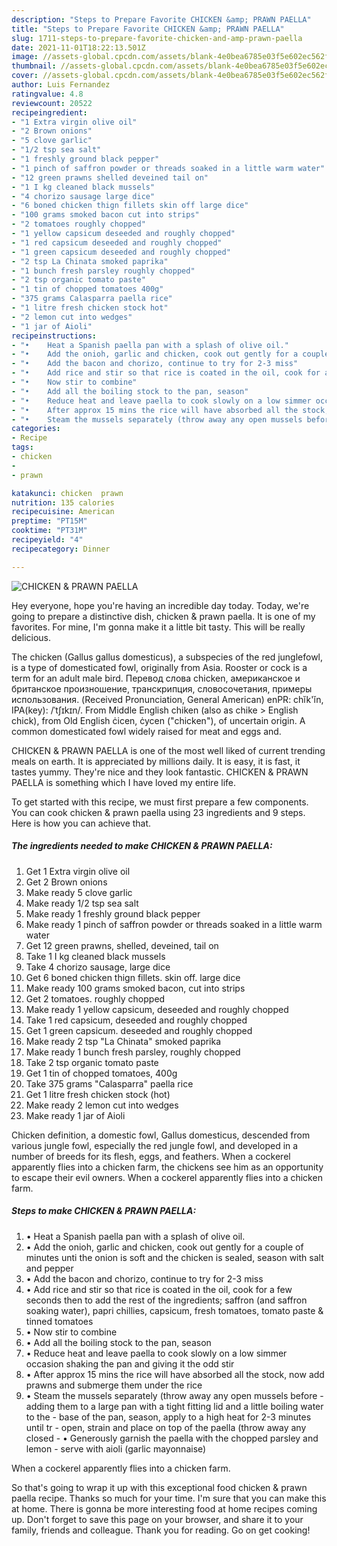 ```yaml
---
description: "Steps to Prepare Favorite CHICKEN &amp; PRAWN PAELLA"
title: "Steps to Prepare Favorite CHICKEN &amp; PRAWN PAELLA"
slug: 1711-steps-to-prepare-favorite-chicken-and-amp-prawn-paella
date: 2021-11-01T18:22:13.501Z
image: //assets-global.cpcdn.com/assets/blank-4e0bea6785e03f5e602ec562f230caae08da540cada707380b4fe1bbebba43da.png
thumbnail: //assets-global.cpcdn.com/assets/blank-4e0bea6785e03f5e602ec562f230caae08da540cada707380b4fe1bbebba43da.png
cover: //assets-global.cpcdn.com/assets/blank-4e0bea6785e03f5e602ec562f230caae08da540cada707380b4fe1bbebba43da.png
author: Luis Fernandez
ratingvalue: 4.8
reviewcount: 20522
recipeingredient:
- "1 Extra virgin olive oil"
- "2 Brown onions"
- "5 clove garlic"
- "1/2 tsp sea salt"
- "1 freshly ground black pepper"
- "1 pinch of saffron powder or threads soaked in a little warm water"
- "12 green prawns shelled deveined tail on"
- "1 I kg cleaned black mussels"
- "4 chorizo sausage large dice"
- "6 boned chicken thign fillets skin off large dice"
- "100 grams smoked bacon cut into strips"
- "2 tomatoes roughly chopped"
- "1 yellow capsicum deseeded and roughly chopped"
- "1 red capsicum deseeded and roughly chopped"
- "1 green capsicum deseeded and roughly chopped"
- "2 tsp La Chinata smoked paprika"
- "1 bunch fresh parsley roughly chopped"
- "2 tsp organic tomato paste"
- "1 tin of chopped tomatoes 400g"
- "375 grams Calasparra paella rice"
- "1 litre fresh chicken stock hot"
- "2 lemon cut into wedges"
- "1 jar of Aioli"
recipeinstructions:
- "•	Heat a Spanish paella pan with a splash of olive oil."
- "•	Add the onioh, garlic and chicken, cook out gently for a couple of minutes unti the onion is soft and the chicken is sealed, season with salt and pepper"
- "•	Add the bacon and chorizo, continue to try for 2-3 miss"
- "•	Add rice and stir so that rice is coated in the oil, cook for a few seconds then to add the rest of the ingredients; saffron (and saffron soaking water), papri chillies, capsicum, fresh tomatoes, tomato paste & tinned tomatoes"
- "•	Now stir to combine"
- "•	Add all the boiling stock to the pan, season"
- "•	Reduce heat and leave paella to cook slowly on a low simmer occasion shaking the pan and giving it the odd stir"
- "•	After approx 15 mins the rice will have absorbed all the stock, now add prawns and submerge them under the rice"
- "•	Steam the mussels separately (throw away any open mussels before adding them to a large pan with a tight fitting lid and a little boiling water to the base of the pan, season, apply to a high heat for 2-3 minutes until tr open, strain and place on top of the paella (throw away any closed •	Generously garnish the paella with the chopped parsley and lemon serve with aioli (garlic mayonnaise)"
categories:
- Recipe
tags:
- chicken
- 
- prawn

katakunci: chicken  prawn 
nutrition: 135 calories
recipecuisine: American
preptime: "PT15M"
cooktime: "PT31M"
recipeyield: "4"
recipecategory: Dinner

---
```



![CHICKEN & PRAWN PAELLA](//assets-global.cpcdn.com/assets/blank-4e0bea6785e03f5e602ec562f230caae08da540cada707380b4fe1bbebba43da.png)

Hey everyone, hope you're having an incredible day today. Today, we're going to prepare a distinctive dish, chicken & prawn paella. It is one of my favorites. For mine, I'm gonna make it a little bit tasty. This will be really delicious.

The chicken (Gallus gallus domesticus), a subspecies of the red junglefowl, is a type of domesticated fowl, originally from Asia. Rooster or cock is a term for an adult male bird. Перевод слова chicken, американское и британское произношение, транскрипция, словосочетания, примеры использования. (Received Pronunciation, General American) enPR: chĭk'ĭn, IPA(key): /ˈtʃɪkɪn/. From Middle English chiken (also as chike > English chick), from Old English ċicen, ċycen ("chicken"), of uncertain origin. A common domesticated fowl widely raised for meat and eggs and.

CHICKEN & PRAWN PAELLA is one of the most well liked of current trending meals on earth. It is appreciated by millions daily. It is easy, it is fast, it tastes yummy. They're nice and they look fantastic. CHICKEN & PRAWN PAELLA is something which I have loved my entire life.


To get started with this recipe, we must first prepare a few components. You can cook chicken & prawn paella using 23 ingredients and 9 steps. Here is how you can achieve that.

<!--inarticleads1-->

##### The ingredients needed to make CHICKEN & PRAWN PAELLA:

1. Get 1 Extra virgin olive oil
1. Get 2 Brown onions
1. Make ready 5 clove garlic
1. Make ready 1/2 tsp sea salt
1. Make ready 1 freshly ground black pepper
1. Make ready 1 pinch of saffron powder or threads soaked in a little warm water
1. Get 12 green prawns, shelled, deveined, tail on
1. Take 1 I kg cleaned black mussels
1. Take 4 chorizo sausage, large dice
1. Get 6 boned chicken thign fillets. skin off. large dice
1. Make ready 100 grams smoked bacon, cut into strips
1. Get 2 tomatoes. roughly chopped
1. Make ready 1 yellow capsicum, deseeded and roughly chopped
1. Take 1 red capsicum, deseeded and roughly chopped
1. Get 1 green capsicum. deseeded and roughly chopped
1. Make ready 2 tsp "La Chinata" smoked paprika
1. Make ready 1 bunch fresh parsley, roughly chopped
1. Take 2 tsp organic tomato paste
1. Get 1 tin of chopped tomatoes, 400g
1. Take 375 grams "Calasparra" paella rice
1. Get 1 litre fresh chicken stock (hot)
1. Make ready 2 lemon cut into wedges
1. Make ready 1 jar of Aioli


Chicken definition, a domestic fowl, Gallus domesticus, descended from various jungle fowl, especially the red jungle fowl, and developed in a number of breeds for its flesh, eggs, and feathers. When a cockerel apparently flies into a chicken farm, the chickens see him as an opportunity to escape their evil owners. When a cockerel apparently flies into a chicken farm. 

<!--inarticleads2-->

##### Steps to make CHICKEN & PRAWN PAELLA:

1. •	Heat a Spanish paella pan with a splash of olive oil.
1. •	Add the onioh, garlic and chicken, cook out gently for a couple of minutes unti the onion is soft and the chicken is sealed, season with salt and pepper
1. •	Add the bacon and chorizo, continue to try for 2-3 miss
1. •	Add rice and stir so that rice is coated in the oil, cook for a few seconds then to add the rest of the ingredients; saffron (and saffron soaking water), papri chillies, capsicum, fresh tomatoes, tomato paste & tinned tomatoes
1. •	Now stir to combine
1. •	Add all the boiling stock to the pan, season
1. •	Reduce heat and leave paella to cook slowly on a low simmer occasion shaking the pan and giving it the odd stir
1. •	After approx 15 mins the rice will have absorbed all the stock, now add prawns and submerge them under the rice
1. •	Steam the mussels separately (throw away any open mussels before - adding them to a large pan with a tight fitting lid and a little boiling water to the - base of the pan, season, apply to a high heat for 2-3 minutes until tr - open, strain and place on top of the paella (throw away any closed - •	Generously garnish the paella with the chopped parsley and lemon - serve with aioli (garlic mayonnaise)


When a cockerel apparently flies into a chicken farm. 

So that's going to wrap it up with this exceptional food chicken & prawn paella recipe. Thanks so much for your time. I'm sure that you can make this at home. There is gonna be more interesting food at home recipes coming up. Don't forget to save this page on your browser, and share it to your family, friends and colleague. Thank you for reading. Go on get cooking!
